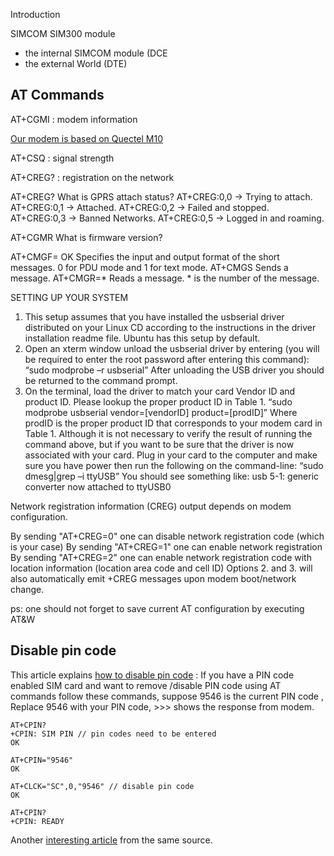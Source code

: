 Introduction

SIMCOM SIM300 module

 - the internal SIMCOM module (DCE
 - the external World (DTE)

AT Commands
----------

AT+CGMI : modem information

[Our modem is based on Quectel M10](http://www.quectel.com/UploadFile/Product/Quectel_M10_GSM_Specification_V3.0.pdf)

AT+CSQ : signal strength

AT+CREG? : registration on the network

AT+CREG?	What is GPRS attach status?	
AT+CREG:0,0 -> Trying to attach.
AT+CREG:0,1 -> Attached.
AT+CREG:0,2 -> Failed and stopped.
AT+CREG:0,3 -> Banned Networks.
AT+CREG:0,5 -> Logged in and roaming.


AT+CGMR	What is firmware version?



AT+CMGF=	OK	Specifies the input and output format of the short messages. 0 for PDU mode and 1 for text mode.
AT+CMGS	 	Sends a message.
AT+CMGR=*	 	Reads a message. * is the number of the message.



SETTING UP YOUR SYSTEM
1. This setup assumes that you have installed the usbserial driver distributed on your
Linux CD according to the instructions in the driver installation readme file. Ubuntu
has this setup by default.
2. Open an xterm window unload the usbserial driver by entering (you will be required
to enter the root password after entering this command):
“sudo modprobe –r usbserial”
After unloading the USB driver you should be returned to the command prompt.
3. On the terminal, load the driver to match your card Vendor ID and product ID.
Please lookup the proper product ID in Table 1.
“sudo modprobe usbserial vendor=[vendorID] product=[prodID]”
Where prodID is the proper product ID that corresponds to your modem card in
Table 1. Although it is not necessary to verify the result of running the command
above, but if you want to be sure that the driver is now associated with your card.
Plug in your card to the computer and make sure you have power then run the
following on the command-line:
“sudo dmesg|grep –i ttyUSB”
You should see something like:
usb 5-1: generic converter now attached to ttyUSB0



Network registration information (CREG) output depends on modem configuration.

By sending "AT+CREG=0" one can disable network registration code (which is your case)
By sending "AT+CREG=1" one can enable network registration
By sending "AT+CREG=2" one can enable network registration code with
location information (location area code and cell ID)
Options 2. and 3. will also automatically emit +CREG messages upon modem boot/network change.


ps: one should not forget to save current AT configuration by executing AT&W

Disable pin code
----------------

This article explains [how to disable pin code](http://dostmuhammad.com/blog/disable-pin-code-using-gsm-modem-at-commands/) :
If you have a PIN code enabled SIM card and want to remove /disable PIN code using AT commands follow these commands,
suppose 9546 is the current PIN code , Replace 9546 with your PIN code, >>> shows the response from modem.


    AT+CPIN?
    +CPIN: SIM PIN // pin codes need to be entered
    OK
     
    AT+CPIN="9546"
    OK
     
    AT+CLCK="SC",0,"9546" // disable pin code
    OK
     
    AT+CPIN? 
    +CPIN: READY

Another [interesting article](http://dostmuhammad.com/blog/gsm-modemmodule-not-responding-to-at-commands-after-firmware-upgrade/) from the same source.